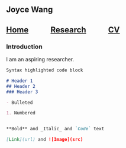 ## Joyce Wang

## [Home](https://github.com/joycelafee/joycelafee.github.io)&nbsp;&nbsp;&nbsp;&nbsp;&nbsp;&nbsp;&nbsp;&nbsp;&nbsp;&nbsp;&nbsp;&nbsp;[Research](https://github.com/joycelafee/joycelafee.github.io)&nbsp;&nbsp;&nbsp;&nbsp;&nbsp;&nbsp;&nbsp;&nbsp;&nbsp;&nbsp;&nbsp;&nbsp;[CV](https://uchicago.box.com/s/zl027bftrn4c3n7avkmc5tx9tucmzbj2)


### Introduction

I am an aspiring researcher.

```markdown
Syntax highlighted code block

# Header 1
## Header 2
### Header 3

- Bulleted

1. Numbered


**Bold** and _Italic_ and `Code` text

[Link](url) and ![Image](src)
```

